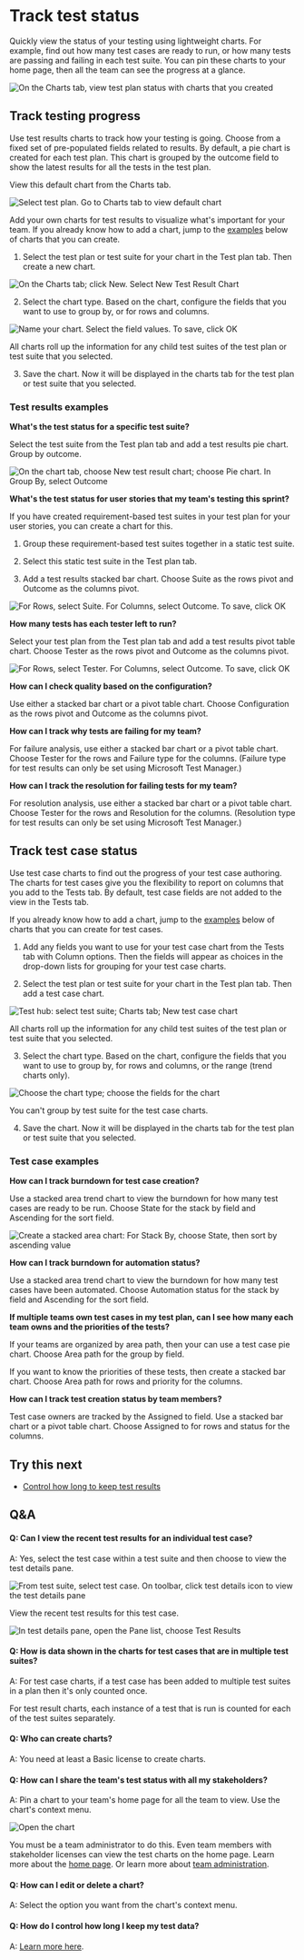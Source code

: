<properties
	pageTitle="Track test status"
  description="Track test status"
  services="visual-studio-online"
  documentationCenter = ""
  authors="terryaustin"
  manager="terryaustin"
  editor="terryaustin" /> 


# Track test status





Quickly view the status of your testing using lightweight charts. 
For example, find out how many test cases are ready to run,
or how many tests are passing and failing in each test suite. 
You can pin these charts to your home page, then all the team 
can see the progress at a glance.







![On the Charts tab, view test plan status with charts that you created](./media/track-test-status-vs/OverviewTrackResults.png)





## Track testing progress





Use test results charts to track how your testing is going. 
Choose from a fixed set of pre-populated fields related to results.
By default, a pie chart is created for each test plan. 
This chart is grouped by the outcome field to show the latest results
for all the tests in the test plan.







View this default chart from the Charts tab.







![Select test plan. Go to Charts tab to view default chart](./media/track-test-status-vs/DefaultChart.png)







Add your own charts for test results to visualize what's important 
for your team. If you already know how to add a chart, jump to the 
[examples](track-test-status-vs.md#TestResultsExamples) below of charts that you can create.





1. Select the test plan or test suite for your chart in the 
Test plan tab. Then create a new chart.







![On the Charts tab; click New. Select New Test Result Chart](./media/track-test-status-vs/NewTestResultChart.png)

2. Select the chart type. Based on the chart, configure the 
fields that you want to use to group by, or for rows and columns.







![Name your chart. Select the field values. To save, click OK](./media/track-test-status-vs/ConfigureChart.png)







All charts roll up the information for any child test suites 
of the test plan or test suite that you selected.

3. Save the chart. Now it will be displayed in the charts tab 
for the test plan or test suite that you selected.











### Test results examples





**What's the test status for a specific test suite?**







Select the test suite from the Test plan tab and add 
a test results pie chart. Group by outcome.







![On the chart tab, choose New test result chart; choose Pie chart. In Group By, select Outcome](./media/track-test-status-vs/ExampleOutcome.png)







**What's the test status for user stories that my team's testing this sprint?**







If you have created requirement-based test suites in your test
plan for your user stories, you can create a chart for this.





1. Group these requirement-based test suites together 
in a static test suite.

2. Select this static test suite in the Test plan tab.

3. Add a test results stacked bar chart. Choose Suite 
as the rows pivot and Outcome as the columns pivot.







![For Rows, select Suite. For Columns, select Outcome. To save, click OK](./media/track-test-status-vs/ExampleUserStories.png)





**How many tests has each tester left to run?**







Select your test plan from the Test plan tab and add a test 
results pivot table chart. Choose Tester as the rows pivot and
Outcome as the columns pivot.







![For Rows, select Tester. For Columns, select Outcome. To save, click OK](./media/track-test-status-vs/ExampleTesterTestsLeft.png)







**How can I check quality based on the configuration?**







Use either a stacked bar chart or a pivot table chart. 
Choose Configuration as the rows pivot and Outcome as 
the columns    pivot.







**How can I track why tests are failing for my team?**







For failure analysis, use either a stacked bar chart 
or a pivot table chart. Choose Tester for the rows 
and Failure type for the columns. (Failure type for 
test results can only be set using Microsoft Test Manager.)







**How can I track the resolution for failing tests for my team?**







For resolution analysis, use either a stacked bar chart 
or a pivot table chart. Choose Tester for the rows and 
Resolution for the columns. (Resolution type for test 
results can only be set using Microsoft Test Manager.)





## Track test case status





Use test case charts to find out the progress of your 
test case authoring. The charts for test cases give 
you the flexibility to report on columns that you add 
to the Tests tab. By default, test case fields are not 
added to the view in the Tests tab.







If you already know how to add a chart, jump to the
[examples](track-test-status-vs.md#ExamplesTestCase) below of charts that you can 
create for test cases.





1. Add any fields you want to use for your test case chart 
from the Tests tab with Column options. Then the fields will 
appear as choices in the drop-down lists for grouping for 
your test case charts.

2. Select the test plan or test suite for your chart in 
the Test plan tab. Then add a test case chart.







![Test hub: select test suite; Charts tab; New test case chart](./media/track-test-status-vs/NewTestCaseChart.png)







All charts roll up the information for any child test suites 
of the test plan or test suite that you selected.

3. Select the chart type. Based on the chart, configure the 
fields that you want to use to group by, for rows and columns,
or the range (trend charts only).







![Choose the chart type; choose the fields for the chart](./media/track-test-status-vs/ConfigureChart2.png)







You can't group by test suite for the test case charts.

4. Save the chart. Now it will be displayed in the charts 
tab for the test plan or test suite that you selected.











### Test case examples





**How can I track burndown for test case creation?**







Use a stacked area trend chart to view the burndown for 
how many test cases are ready to be run. Choose State 
for the stack by field and Ascending for the sort field.







![Create a stacked area chart: For Stack By, choose State, then sort by ascending value](./media/track-test-status-vs/ExampleBurndownReadiness.png)







**How can I track burndown for automation status?**







Use a stacked area trend chart to view the burndown 
for how many test cases have been automated. Choose 
Automation status for the stack by field and Ascending 
for the sort field.







**If multiple teams own test cases in my test plan, can I see how many each team owns and the priorities of the tests?**







If your teams are organized by area path, then your can use a 
test case pie chart. Choose Area path for the group by field.







If you want to know the priorities of these tests, then create 
a stacked bar chart. Choose Area path for rows and priority
for the columns.







**How can I track test creation status by team members?**







Test case owners are tracked by the Assigned to field. 
Use a stacked bar chart or a pivot table chart. Choose 
Assigned to for rows and status for the columns.





## Try this next



- [Control how long to keep test results](how-long-to-keep-test-results.md)



## Q&amp;A



#### Q:  Can I view the recent test results for an individual test case?





A:  Yes, select the test case within a test suite and then 
choose to view the test details pane.







![From test suite, select test case. On toolbar, click test details icon to view the test details pane](./media/track-test-status-vs/ShowDetailsPane.png)







View the recent test results for this test case.







![In test details pane, open the Pane list, choose Test Results](./media/track-test-status-vs/TestResultsPane.png)





#### Q:  How is data shown in the charts for test cases that are in multiple test suites?





A:  For test case charts, if a test case has been added to 
multiple test suites in a plan then it's only counted once.







For test result charts, each instance of a test that is run 
is counted for each of the test suites separately.





#### Q:  Who can create charts?





A:  You need at least a Basic license to create charts.





#### Q:  How can I share the team's test status with all my stakeholders?





A:  Pin a chart to your team's home page for all the team to view. 
Use the chart's context menu.







![Open the chart](./media/track-test-status-vs/EditDeletePinChart.png)







You must be a team administrator to do this. Even team members with 
stakeholder licenses can view the test charts on the home page. 
Learn more about the 
[home page](https://msdn.microsoft.com/library/jj920199.aspx). 
Or learn more about
[team administration](https://msdn.microsoft.com/library/hh409274.aspx).





#### Q:  How can I edit or delete a chart?





A:  Select the option you want from the chart's context menu.





#### Q:    How do I control how long I keep my test data?





A:  [Learn more here](how-long-to-keep-test-results.md).

